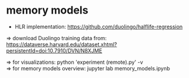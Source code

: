 # memory models

- HLR implementation: https://github.com/duolingo/halflife-regression

=> download Duolingo training data from: https://dataverse.harvard.edu/dataset.xhtml?persistentId=doi:10.7910/DVN/N8XJME


=> for visualizations: python 'experiment (remote).py' -v \
=> for memory models overview: jupyter lab memory_models.ipynb
